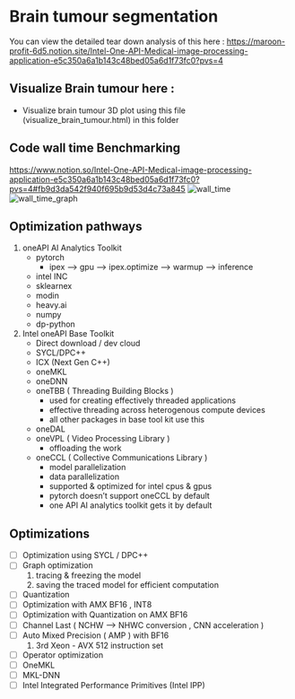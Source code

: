 # Brain tumour segmentation
You can view the detailed tear down analysis of this here : https://maroon-profit-6d5.notion.site/Intel-One-API-Medical-image-processing-application-e5c350a6a1b143c48bed05a6d1f73fc0?pvs=4

## Visualize Brain tumour here : 
- Visualize brain tumour 3D plot using this file (visualize_brain_tumour.html) in this folder 

## Code wall time Benchmarking
https://www.notion.so/Intel-One-API-Medical-image-processing-application-e5c350a6a1b143c48bed05a6d1f73fc0?pvs=4#fb9d3da542f940f695b9d53d4c73a845
![wall_time](https://github.com/Rahul-Talari/Intel-Api-hackathon/assets/91232198/cba9045e-6539-49f5-825b-49142b1b80bb)
![wall_time_graph](https://github.com/Rahul-Talari/Intel-Api-hackathon/assets/91232198/56ea0c1e-d91e-40e8-9bf1-e9325f4e722e)


## Optimization pathways

1. oneAPI AI Analytics Toolkit
    - pytorch
        - ipex —> gpu —> ipex.optimize —> warmup —> inference
    - intel INC
    - sklearnex
    - modin
    - heavy.ai
    - numpy
    - dp-python
2. Intel oneAPI Base Toolkit
    - Direct download / dev cloud
    - SYCL/DPC++
    - ICX (Next Gen C++)
    - oneMKL
    - oneDNN
    - oneTBB ( Threading Building Blocks )
        - used for creating effectively threaded applications
        - effective threading across heterogenous compute devices
        - all other packages in base tool kit use this
    - oneDAL
    - oneVPL ( Video Processing Library )
        - offloading the work
    - oneCCL ( Collective Communications Library )
        - model parallelization
        - data parallelization
        - supported & optimized for intel cpus & gpus
        - pytorch doesn’t support oneCCL by default
        - one API AI analytics toolkit gets it by default

## Optimizations

- [ ]  Optimization using SYCL / DPC++
- [ ]  Graph optimization
    1. tracing & freezing the model 
    2. saving the traced model for efficient computation
- [ ]  Quantization
- [ ]  Optimization with AMX BF16 , INT8
- [ ]  Optimization with Quantization on AMX BF16
- [ ]  Channel Last ( NCHW —> NHWC conversion , CNN acceleration )
- [ ]  Auto Mixed Precision ( AMP ) with BF16
    1. 3rd Xeon - AVX 512 instruction set 
- [ ]  Operator optimization
- [ ]  OneMKL
- [ ]  MKL-DNN
- [ ]  Intel Integrated Performance Primitives (Intel IPP)
